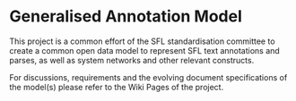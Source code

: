 # Generalised Annotation Model

This project is a common effort of the SFL standardisation committee 
to create a common open data model to represent SFL text annotations and parses, 
as well as system networks and other relevant constructs. 


For discussions, requirements and the evolving document specifications of the model(s) please refer to the Wiki Pages of the project.
